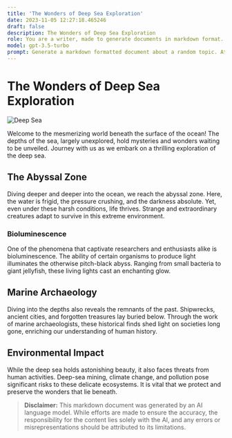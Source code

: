 ```yaml
---
title: 'The Wonders of Deep Sea Exploration'
date: 2023-11-05 12:27:18.465246
draft: false
description: The Wonders of Deep Sea Exploration
role: You are a writer, made to generate documents in markdown format. It is very important that all of the documents you generate are in valid markdown format.
model: gpt-3.5-turbo
prompt: Generate a markdown formatted document about a random topic. At the bottom, include a disclaimer explaining that the document was generated by you. The first line of the document should be the title. Make sure that the entire document is in proper markdown format, using a mix of various tags to make the document visually appealing.
---
```


# The Wonders of Deep Sea Exploration

![Deep Sea](https://images.unsplash.com/photo-1529169839042-285e85fbc7d1)

Welcome to the mesmerizing world beneath the surface of the ocean! The depths of the sea, largely unexplored, hold mysteries and wonders waiting to be unveiled. Journey with us as we embark on a thrilling exploration of the deep sea.

## The Abyssal Zone

Diving deeper and deeper into the ocean, we reach the abyssal zone. Here, the water is frigid, the pressure crushing, and the darkness absolute. Yet, even under these harsh conditions, life thrives. Strange and extraordinary creatures adapt to survive in this extreme environment.

### Bioluminescence

One of the phenomena that captivate researchers and enthusiasts alike is bioluminescence. The ability of certain organisms to produce light illuminates the otherwise pitch-black abyss. Ranging from small bacteria to giant jellyfish, these living lights cast an enchanting glow.

## Marine Archaeology

Diving into the depths also reveals the remnants of the past. Shipwrecks, ancient cities, and forgotten treasures lay buried below. Through the work of marine archaeologists, these historical finds shed light on societies long gone, enriching our understanding of human history.

## Environmental Impact

While the deep sea holds astonishing beauty, it also faces threats from human activities. Deep-sea mining, climate change, and pollution pose significant risks to these delicate ecosystems. It is vital that we protect and preserve the wonders that lie beneath.

> **Disclaimer:** This markdown document was generated by an AI language model. While efforts are made to ensure the accuracy, the responsibility for the content lies solely with the AI, and any errors or misrepresentations should be attributed to its limitations.